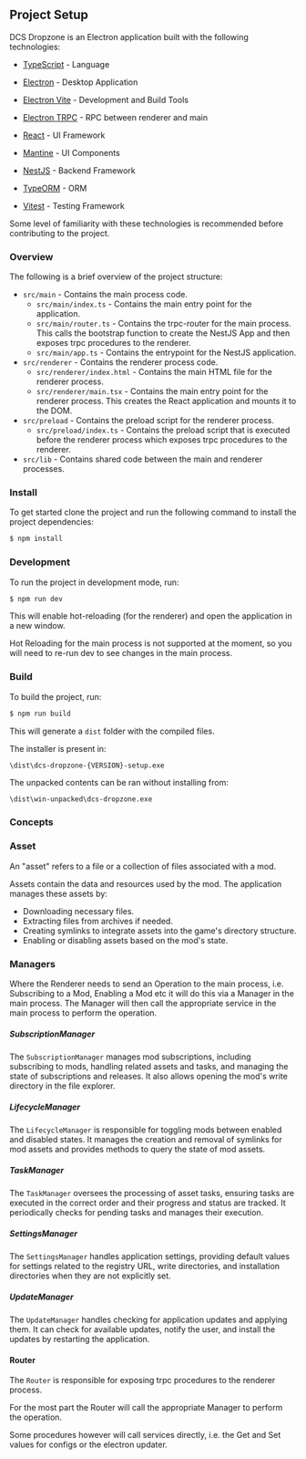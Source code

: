## Project Setup

DCS Dropzone is an Electron application built with the following technologies:

- [TypeScript](https://www.typescriptlang.org/) - Language

- [Electron](https://www.electronjs.org/) - Desktop Application
- [Electron Vite](https://electron-vite.org/) - Development and Build Tools
- [Electron TRPC](https://electron-trpc.dev/) - RPC between renderer and main

- [React](https://reactjs.org/) - UI Framework
- [Mantine](https://mantine.dev/) - UI Components
- [NestJS](https://nestjs.com/) - Backend Framework
- [TypeORM](https://typeorm.io/) - ORM
- [Vitest](https://vitest.dev/) - Testing Framework

Some level of familiarity with these technologies is recommended before contributing to the project.

### Overview

The following is a brief overview of the project structure:

- `src/main` - Contains the main process code.
  - `src/main/index.ts` - Contains the main entry point for the application.
  - `src/main/router.ts` - Contains the trpc-router for the main process. This calls the bootstrap function to create the NestJS App and then exposes trpc procedures to the renderer.
  - `src/main/app.ts` - Contains the entrypoint for the NestJS application.
- `src/renderer` - Contains the renderer process code.
  - `src/renderer/index.html` - Contains the main HTML file for the renderer process.
  - `src/renderer/main.tsx` - Contains the main entry point for the renderer process. This creates the React application and mounts it to the DOM.
- `src/preload` - Contains the preload script for the renderer process.
  - `src/preload/index.ts` - Contains the preload script that is executed before the renderer process which exposes trpc procedures to the renderer.
- `src/lib` - Contains shared code between the main and renderer processes.

### Install

To get started clone the project and run the following command to install the project dependencies:

```bash
$ npm install
```

### Development

To run the project in development mode, run:

```bash
$ npm run dev
```

This will enable hot-reloading (for the renderer) and open the application in a new window.

Hot Reloading for the main process is not supported at the moment, so you will need to re-run dev to see changes in the main process.

### Build

To build the project, run:

```bash
$ npm run build
```

This will generate a `dist` folder with the compiled files.

The installer is present in:

```text
\dist\dcs-dropzone-{VERSION}-setup.exe
```

The unpacked contents can be ran without installing from:

```text
\dist\win-unpacked\dcs-dropzone.exe
```

### Concepts

### Asset

An "asset" refers to a file or a collection of files associated with a mod.

Assets contain the data and resources used by the mod. The application manages these assets by:

- Downloading necessary files.
- Extracting files from archives if needed.
- Creating symlinks to integrate assets into the game's directory structure.
- Enabling or disabling assets based on the mod's state.

### Managers

Where the Renderer needs to send an Operation to the main process, i.e. Subscribing to a Mod, Enabling a Mod etc it will do this via a Manager in the main process. The Manager will then call the appropriate service in the main process to perform the operation.

##### SubscriptionManager

The `SubscriptionManager` manages mod subscriptions, including subscribing to mods, handling related assets and tasks, and managing the state of subscriptions and releases. It also allows opening the mod's write directory in the file explorer.

##### LifecycleManager

The `LifecycleManager` is responsible for toggling mods between enabled and disabled states. It manages the creation and removal of symlinks for mod assets and provides methods to query the state of mod assets.

##### TaskManager

The `TaskManager` oversees the processing of asset tasks, ensuring tasks are executed in the correct order and their progress and status are tracked. It periodically checks for pending tasks and manages their execution.

##### SettingsManager

The `SettingsManager` handles application settings, providing default values for settings related to the registry URL, write directories, and installation directories when they are not explicitly set.

##### UpdateManager

The `UpdateManager` handles checking for application updates and applying them. It can check for available updates, notify the user, and install the updates by restarting the application.

#### Router

The `Router` is responsible for exposing trpc procedures to the renderer process.

For the most part the Router will call the appropriate Manager to perform the operation.

Some procedures however will call services directly, i.e. the Get and Set values for configs or the electron updater.
